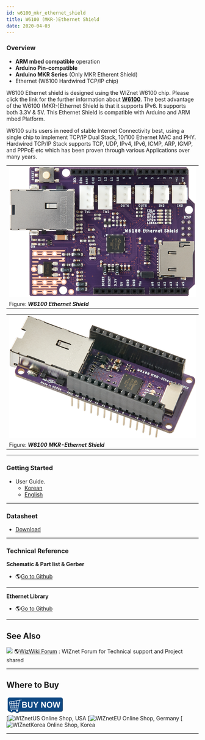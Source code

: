 ```yaml
---
id: w6100_mkr_ethernet_shield
title: W6100 (MKR-)Ethernet Shield
date: 2020-04-03
---
```


### Overview

  - **ARM mbed compatible** operation
  - **Arduino Pin-compatible**
  - **Arduino MKR Series** (Only MKR Etherent Shield)
  - Ethernet (W6100 Hardwired TCP/IP chip)

W6100 Ethernet shield is designed using the WIZnet W6100 chip. Please
click the link for the further information about
**[W6100](Overview.md)**. The best advantage of the W6100
(MKR-)Ethernet Shield is that it supports IPv6. It supports both 3.3V &
5V. This Ethernet Shield is compatible with Arduino and ARM mbed
Platform.

W6100 suits users in need of stable Internet Connectivity best, using a
single chip to implement TCP/IP Dual Stack, 10/100 Ethernet MAC and PHY.
Hardwired TCP/IP Stack supports TCP, UDP, IPv4, IPv6, ICMP, ARP, IGMP,
and PPPoE etc which has been proven through various Applications over
many years.

|                                                                                  |
| -------------------------------------------------------------------------------- |
| ![W6100 Ethernet Shield](/img/osh/w6100_ethernet_shield/w6100_ethernet_sheild.png) |
| Figure: ***W6100 Ethernet Shield***                                              |

|                                                                                          |
| ---------------------------------------------------------------------------------------- |
| ![W6100 MKR-Ethernet Shield](/img/osh/w6100_ethernet_shield/w6100_mkr_ethernet_sheild_1.png) |
| Figure: ***W6100 MKR-Ethernet Shield***                                                  |

-----

### Getting Started

  - User Guide.
      - [Korean](/img/osh/w6100_ethernet_shield/w6100_ethernet_shield_ug_v001k.pdf)
      - [English](/img/osh/w6100_ethernet_shield/w6100_ethernet_shield_ug_v001e.pdf)

-----

### Datasheet

   - [Download](/img/osh/w6100_ethernet_shield/w6100_ethernet_shield_ds_v100e.pdf)

-----

### Technical Reference

**Schematic & Part list & Gerber**

  - 🌎[Go to
    Github](https://github.com/Wiznet/Hardware-Files-of-WIZnet/tree/master/08_OSHW)

-----
**Ethernet Library**

  - 🌎[Go to Github](https://github.com/Wiznet/Ethernet/tree/IPv6)

-----

## See Also

![](/products/w5500/w5500_evb/icons/link.png) 🌎[WizWiki
Forum](http://www.wizwiki.net/forum) : WIZnet Forum for Technical
support and Project shared

-----

## Where to Buy



![WIZnet Online Shop](/img/osh/w5100s_ethernet_shield/start/buynow.png)  
[![WIZnetUS Online Shop,
USA](/img/osh/w5100s_ethernet_shield/start/dollar.png)
[![WIZnetEU Online Shop,
Germany](/img/osh/w5100s_ethernet_shield/start/european-euro.png)
[![WIZnetKorea Online Shop,
Korea](/img/osh/w5100s_ethernet_shield/start/won.png)



-----

